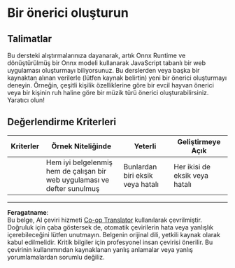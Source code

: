 <!--
CO_OP_TRANSLATOR_METADATA:
{
  "original_hash": "799ed651e2af0a7cad17c6268db11578",
  "translation_date": "2025-09-06T08:00:06+00:00",
  "source_file": "4-Classification/4-Applied/assignment.md",
  "language_code": "tr"
}
-->
# Bir önerici oluşturun

## Talimatlar

Bu dersteki alıştırmalarınıza dayanarak, artık Onnx Runtime ve dönüştürülmüş bir Onnx modeli kullanarak JavaScript tabanlı bir web uygulaması oluşturmayı biliyorsunuz. Bu derslerden veya başka bir kaynaktan alınan verilerle (lütfen kaynak belirtin) yeni bir önerici oluşturmayı deneyin. Örneğin, çeşitli kişilik özelliklerine göre bir evcil hayvan önerici veya bir kişinin ruh haline göre bir müzik türü önerici oluşturabilirsiniz. Yaratıcı olun!

## Değerlendirme Kriterleri

| Kriterler | Örnek Niteliğinde                                                    | Yeterli                              | Geliştirmeye Açık                 |
| --------- | -------------------------------------------------------------------- | ------------------------------------ | --------------------------------- |
|           | Hem iyi belgelenmiş hem de çalışan bir web uygulaması ve defter sunulmuş | Bunlardan biri eksik veya hatalı     | Her ikisi de eksik veya hatalı    |

---

**Feragatname**:  
Bu belge, AI çeviri hizmeti [Co-op Translator](https://github.com/Azure/co-op-translator) kullanılarak çevrilmiştir. Doğruluk için çaba göstersek de, otomatik çevirilerin hata veya yanlışlık içerebileceğini lütfen unutmayın. Belgenin orijinal dili, yetkili kaynak olarak kabul edilmelidir. Kritik bilgiler için profesyonel insan çevirisi önerilir. Bu çevirinin kullanımından kaynaklanan yanlış anlamalar veya yanlış yorumlamalardan sorumlu değiliz.